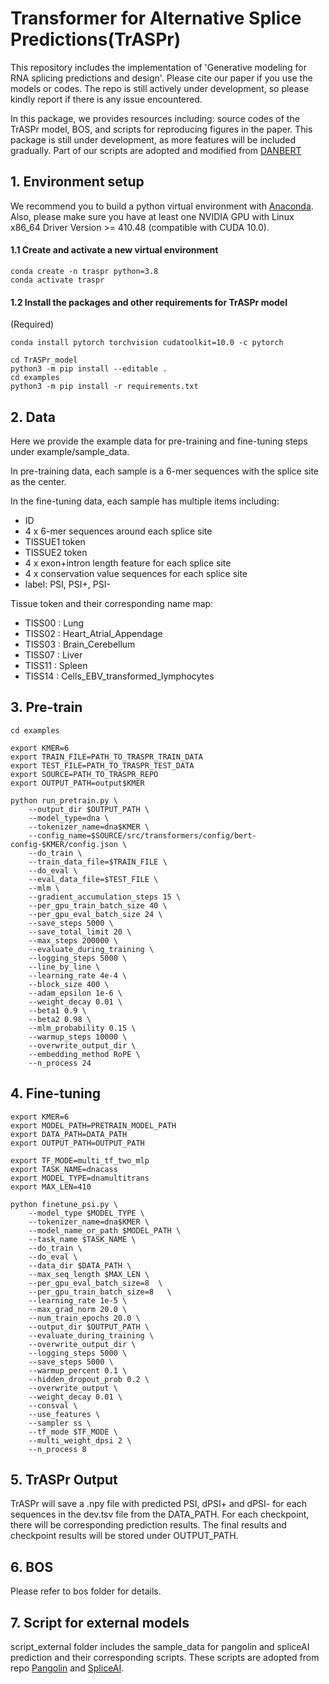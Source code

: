 # Transformer for Alternative Splice Predictions(TrASPr)
This repository includes the implementation of 'Generative modeling for RNA splicing
predictions and design'. Please cite our paper if you use the models or codes. The repo is still actively under development, so please kindly report if there is any issue encountered.

 In this package, we provides resources including: source codes of the TrASPr model, BOS, and scripts for reproducing figures in the paper. This package is still under development, as more features will be included gradually. Part of our scripts are adopted and modified from [DANBERT](https://github.com/jerryji1993/DNABERT/tree/master)

## 1. Environment setup

We recommend you to build a python virtual environment with [Anaconda](https://docs.anaconda.com/anaconda/install/linux/). Also, please make sure you have at least one NVIDIA GPU with Linux x86_64 Driver Version >= 410.48 (compatible with CUDA 10.0). 

#### 1.1 Create and activate a new virtual environment

```
conda create -n traspr python=3.8
conda activate traspr
```

#### 1.2 Install the packages and other requirements for TrASPr model 


(Required)

```
conda install pytorch torchvision cudatoolkit=10.0 -c pytorch

cd TrASPr_model
python3 -m pip install --editable .
cd examples
python3 -m pip install -r requirements.txt
```

## 2. Data

Here we provide the example data for pre-training and fine-tuning steps under example/sample_data.

In pre-training data, each sample is a 6-mer sequences with the splice site as the center.

In the fine-tuning data, each sample has multiple items including: 

* ID
* 4 x 6-mer sequences around each splice site
* TISSUE1 token
* TISSUE2 token 
* 4 x exon+intron length feature for each splice site
* 4 x conservation value sequences for each splice site
* label: PSI, PSI+, PSI-

Tissue token and their corresponding name map:

- TISS00 : Lung
- TISS02 : Heart_Atrial_Appendage
- TISS03 : Brain_Cerebellum
- TISS07 : Liver
- TISS11 : Spleen
- TISS14 : Cells_EBV_transformed_lymphocytes

## 3. Pre-train

```
cd examples

export KMER=6
export TRAIN_FILE=PATH_TO_TRASPR_TRAIN_DATA
export TEST_FILE=PATH_TO_TRASPR_TEST_DATA
export SOURCE=PATH_TO_TRASPR_REPO
export OUTPUT_PATH=output$KMER

python run_pretrain.py \
    --output_dir $OUTPUT_PATH \
    --model_type=dna \
    --tokenizer_name=dna$KMER \
    --config_name=$SOURCE/src/transformers/config/bert-config-$KMER/config.json \
    --do_train \
    --train_data_file=$TRAIN_FILE \
    --do_eval \
    --eval_data_file=$TEST_FILE \
    --mlm \
    --gradient_accumulation_steps 15 \
    --per_gpu_train_batch_size 40 \
    --per_gpu_eval_batch_size 24 \
    --save_steps 5000 \
    --save_total_limit 20 \
    --max_steps 200000 \
    --evaluate_during_training \
    --logging_steps 5000 \
    --line_by_line \
    --learning_rate 4e-4 \
    --block_size 400 \
    --adam_epsilon 1e-6 \
    --weight_decay 0.01 \
    --beta1 0.9 \
    --beta2 0.98 \
    --mlm_probability 0.15 \
    --warmup_steps 10000 \
    --overwrite_output_dir \
    --embedding_method RoPE \
    --n_process 24

```

## 4. Fine-tuning

```
export KMER=6
export MODEL_PATH=PRETRAIN_MODEL_PATH
export DATA_PATH=DATA_PATH
export OUTPUT_PATH=OUTPUT_PATH

export TF_MODE=multi_tf_two_mlp
export TASK_NAME=dnacass
export MODEL_TYPE=dnamultitrans
export MAX_LEN=410

python finetune_psi.py \
    --model_type $MODEL_TYPE \
    --tokenizer_name=dna$KMER \
    --model_name_or_path $MODEL_PATH \
    --task_name $TASK_NAME \
    --do_train \
    --do_eval \
    --data_dir $DATA_PATH \
    --max_seq_length $MAX_LEN \
    --per_gpu_eval_batch_size=8  \
    --per_gpu_train_batch_size=8   \
    --learning_rate 1e-5 \
    --max_grad_norm 20.0 \
    --num_train_epochs 20.0 \
    --output_dir $OUTPUT_PATH \
    --evaluate_during_training \
    --overwrite_output_dir \
    --logging_steps 5000 \
    --save_steps 5000 \
    --warmup_percent 0.1 \
    --hidden_dropout_prob 0.2 \
    --overwrite_output \
    --weight_decay 0.01 \
    --consval \
    --use_features \
    --sampler ss \
    --tf_mode $TF_MODE \
    --multi_weight_dpsi 2 \
    --n_process 8

```

## 5. TrASPr Output

TrASPr will save a .npy file with predicted PSI, dPSI+ and dPSI- for each sequences in the dev.tsv file from the DATA_PATH. For each checkpoint, there will be corresponding prediction results. The final results and checkpoint results will be stored under OUTPUT_PATH.

## 6. BOS

Please refer to bos folder for details.

## 7. Script for external models

script_external folder includes the sample_data for pangolin and spliceAI prediction and their corresponding scripts. These scripts are adopted from repo [Pangolin](https://github.com/tkzeng/Pangolin/tree/main) and [SpliceAI](https://github.com/Illumina/SpliceAI).